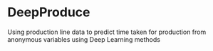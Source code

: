 # DeepProduce
Using production line data to predict time taken for production from anonymous variables using Deep Learning methods
